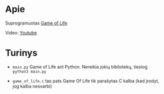 # Apie

Suprogramuotas [Game of Life](https://en.wikipedia.org/wiki/Conway%27s_Game_of_Life)

Video: [Youtube](https://www.youtube.com/watch?v=V3-bh6ES6Lc)

# Turinys

- `main.py` Game of Life ant Python. Nereikia jokių bibliotekų, tiesiog `python3 main.py`

- `game_of_life.c` tas pats Game Of Life tik parašytas C kalba (kad įrodyt, jog kalba nesvarbi) 
